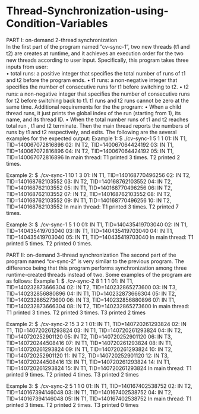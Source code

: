 # Thread-Synchronization-using-Condition-Variables

PART I: on-demand 2-thread synchronization  
In the ﬁrst part of the program named “cv-sync-1”,  two new threads (t1 and t2) are creates at runtime, and  it achieves an execution order for the two new threads according to user input. Speciﬁcally, this program takes three inputs from user:  
• total runs: a positive integer that speciﬁes the total number of runs of t1 and t2 before the program ends. 
• t1 runs: a non-negative integer that speciﬁes the number of consecutive runs for t1 before switching to t2. 
• t2 runs: a non-negative integer that speciﬁes the number of consecutive runs for t2 before switching back to t1.
t1 runs and t2 runs cannot be zero at the same time. 
Additional requirements for the the program: 
• When a child thread runs, it just prints the global index of the run (starting from 1), its name, and its thread ID. 
• When the total number runs of t1 and t2 reaches total run , t1 and t2 terminate. Then the main thread reports the numbers of runs by t1 and t2 respectively, and exits.
The following are the several examples for the expected output:
Example 1: 
$ ./cv-sync-1 5 1 1 
01: IN T1, TID=140067072816896 
02: IN T2, TID=140067064424192 
03: IN T1, TID=140067072816896 
04: IN T2, TID=140067064424192
 05: IN T1, TID=140067072816896 
In main thread: T1 printed 3 times. T2 printed 2 times.

Example 2: 
$ ./cv-sync-1 10 1 3 
01: IN T1, TID=140168770496256 
02: IN T2, TID=140168762103552 
03: IN T2, TID=140168762103552 
04: IN T2, TID=140168762103552 
05: IN T1, TID=140168770496256 
06: IN T2, TID=140168762103552 
07: IN T2, TID=140168762103552 
08: IN T2, TID=140168762103552
09: IN T1, TID=140168770496256 
10: IN T2, TID=140168762103552 
In main thread: T1 printed 3 times. T2 printed 7 times.

Example 3: 
$ ./cv-sync-1 5 1 0 
01: IN T1, TID=140435419703040 
02: IN T1, TID=140435419703040 
03: IN T1, TID=140435419703040 
04: IN T1, TID=140435419703040 
05: IN T1, TID=140435419703040 
In main thread: T1 printed 5 times. T2 printed 0 times.

PART II: on-demand 3-thread synchronization
The second part of the program named “cv-sync-2” is very similar to the previous program. The diﬀerence being that this program performs synchronization among three runtime-created threads instead of two. Some examples of the program are as follows:
Example 1: 
$ ./cv-sync-2 8 1 1 1 
01: IN T1, TID=140232873666304 
02: IN T2, TID=140232865273600 
03: IN T3, TID=140232856880896 
04: IN T1, TID=140232873666304 
05: IN T2, TID=140232865273600 
06: IN T3, TID=140232856880896 
07: IN T1, TID=140232873666304 
08: IN T2, TID=140232865273600
 In main thread: T1 printed 3 times. T2 printed 3 times. T3 printed 2 times

Example 2: 
$ ./cv-sync-2 15 3 2 1 
01: IN T1, TID=140720261293824 
02: IN T1, TID=140720261293824 
03: IN T1, TID=140720261293824 
04: IN T2, TID=140720252901120 
05: IN T2, TID=140720252901120 
06: IN T3, TID=140720244508416 
07: IN T1, TID=140720261293824 
08: IN T1, TID=140720261293824 
09: IN T1, TID=140720261293824 
10: IN T2, TID=140720252901120 
11: IN T2, TID=140720252901120 
12: IN T3, TID=140720244508416 
13: IN T1, TID=140720261293824 
14: IN T1, TID=140720261293824 
15: IN T1, TID=140720261293824 
In main thread: T1 printed 9 times. T2 printed 4 times. T3 printed 2 times

Example 3:
 $ ./cv-sync-2 5 1 1 0 
01: IN T1, TID=140167402538752 
02: IN T2, TID=140167394146048 
03: IN T1, TID=140167402538752 
04: IN T2, TID=140167394146048 
05: IN T1, TID=140167402538752 
In main thread: T1 printed 3 times. T2 printed 2 times. T3 printed 0 times
